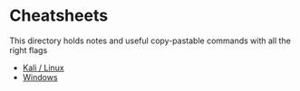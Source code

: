 # Cheatsheets

This directory holds notes and useful copy-pastable commands with all the right flags

- [Kali / Linux](./kali/README.md)
- [Windows](./windows/README.md)
